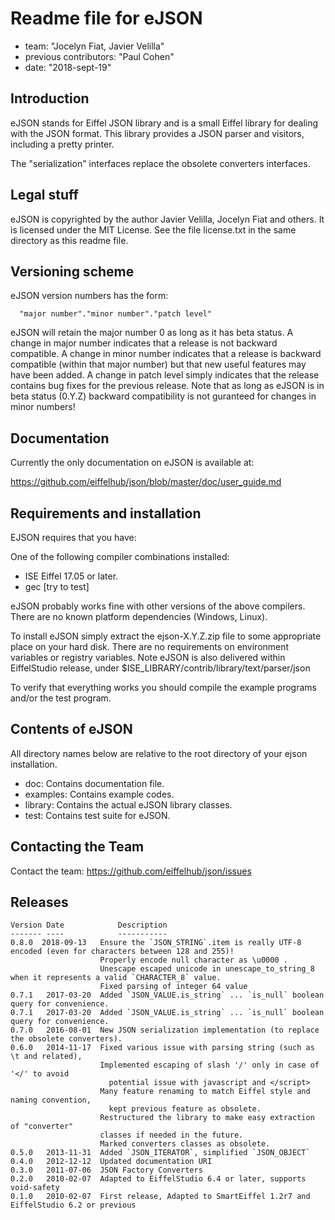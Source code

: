 ﻿Readme file for eJSON
=====================

- team: "Jocelyn Fiat, Javier Velilla"
- previous contributors: "Paul Cohen"
- date: "2018-sept-19"

## Introduction

eJSON stands for Eiffel JSON library and is a small Eiffel library for dealing
with the JSON format. This library provides a JSON parser and visitors,
including a pretty printer.

The "serialization" interfaces replace the obsolete converters interfaces.

## Legal stuff

eJSON is copyrighted by the author Javier Velilla, Jocelyn Fiat and others. It is licensed
under the MIT License. See the file license.txt in the same directory as this
readme file.

## Versioning scheme

eJSON version numbers has the form:

`   "major number"."minor number"."patch level" `

eJSON will retain the major number 0 as long as it has beta status. A change in major number indicates that a release is not backward compatible. A change in minor number indicates that a release is backward compatible (within that major
number) but that new useful features may have been added. A change in patch level simply indicates that the release contains bug fixes for the previous release. Note that as long as eJSON is in beta status (0.Y.Z) backward compatibility is not guranteed for changes in minor numbers!

## Documentation

Currently the only documentation on eJSON is available at:

  https://github.com/eiffelhub/json/blob/master/doc/user_guide.md

## Requirements and installation

EJSON requires that you have:

One of the following compiler combinations installed:
   * ISE Eiffel 17.05 or later.
   * gec [try to test]

eJSON probably works fine with other versions of the above compilers.
There are no known platform dependencies (Windows, Linux).

To install eJSON simply extract the ejson-X.Y.Z.zip file to some appropriate place on your hard disk. There are no requirements on environment variables or registry variables. 
Note eJSON is also delivered within EiffelStudio release, under $ISE_LIBRARY/contrib/library/text/parser/json

To verify that everything works you should compile the example programs and/or
the test program.

## Contents of eJSON

All directory names below are relative to the root directory of your ejson installation. 

- doc:         Contains documentation file.
- examples:    Contains example codes.
- library:     Contains the actual eJSON library classes.
- test:        Contains test suite for eJSON.

## Contacting the Team

Contact the team: https://github.com/eiffelhub/json/issues

## Releases

```
Version Date            Description
------- ----            -----------
0.8.0  2018-09-13	Ensure the `JSON_STRING`.item is really UTF-8 encoded (even for characters between 128 and 255)!
					Properly encode null character as \u0000 .
					Unescape escaped unicode in unescape_to_string_8 when it represents a valid `CHARACTER_8` value.
					Fixed parsing of integer 64 value
0.7.1   2017-03-20	Added `JSON_VALUE.is_string` ... `is_null` boolean query for convenience.
0.7.1   2017-03-20	Added `JSON_VALUE.is_string` ... `is_null` boolean query for convenience.
0.7.0   2016-08-01	New JSON serialization implementation (to replace the obsolete converters).
0.6.0   2014-11-17	Fixed various issue with parsing string (such as \t and related),
					Implemented escaping of slash '/' only in case of '</' to avoid 
					  potential issue with javascript and </script>
					Many feature renaming to match Eiffel style and naming convention, 
					  kept previous feature as obsolete.
					Restructured the library to make easy extraction of "converter" 
					classes if needed in the future.
					Marked converters classes as obsolete.
0.5.0   2013-11-31	Added `JSON_ITERATOR`, simplified `JSON_OBJECT`
0.4.0   2012-12-12	Updated documentation URI
0.3.0   2011-07-06	JSON Factory Converters
0.2.0   2010-02-07	Adapted to EiffelStudio 6.4 or later, supports void-safety
0.1.0   2010-02-07	First release, Adapted to SmartEiffel 1.2r7 and EiffelStudio 6.2 or previous
```
